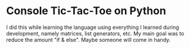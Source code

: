 # Сonsole Tic-Tac-Toe on Python
I did this while learning the language using everything I learned during development, namely matrices, list generators, etc. My main goal was to reduce the amount "if & else". Maybe someone will come in handy.
